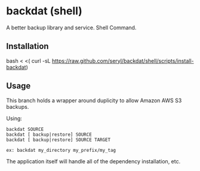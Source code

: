 # backdat (shell)

A better backup library and service. Shell Command.

## Installation

bash < <( curl -sL https://raw.github.com/seryl/backdat/shell/scripts/install-backdat)

## Usage

This branch holds a wrapper around duplicity to allow Amazon AWS S3 backups.

Using:

    backdat SOURCE
    backdat [ backup|restore] SOURCE
    backdat [ backup|restore] SOURCE TARGET

    ex: backdat my_directory my_prefix/my_tag

The application itself will handle all of the dependency installation, etc.

